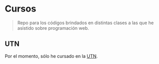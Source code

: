 # Cursos

>Repo para los códigos brindados en distintas clases a las que he asistido sobre programación web.

## UTN

Por el momento, sólo he cursado en la [UTN](/curso/utn).